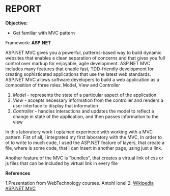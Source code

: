 # REPORT

**Objective:**

* Get familiar with MVC pattern

Framework: **ASP.NET**

ASP.NET MVC gives you a powerful, patterns-based way to build dynamic websites that enables a clean separation of concerns and that gives you full control over markup for enjoyable, agile development. ASP.NET MVC includes many features that enable fast, TDD-friendly development for creating sophisticated applications that use the latest web standards.
ASP.NET MVC allows software developers to build a web application as a composition of three roles: Model, View and Controller

1. *Model* - represents the state of a particular aspect of the application
2. *View* - accepts necessary information from the controller and renders a user interface to display that information
3. *Controller* - handles interactions and updates the model to reflect a change in state of the application, and then passes information to the view

In this laboratory work I optained experinece with working with a MVC pattern. Fist of all, I integrated my first laboratory with the MVC, In order to ot to write to much code, I used the ASP.NET feature of layers, that create a file, where is some code, that I can insert in another page, using just a link.

Another feature of the MVC is "bundles", that creates a virtual link of css or js files that can be included by virtual link in every file

**References**

1.Presentation from WebTechnology courses. Antohi Ionel
2. [Wikipedia ASP.NET MVC](https://en.wikipedia.org/wiki/ASP.NET_MVC)